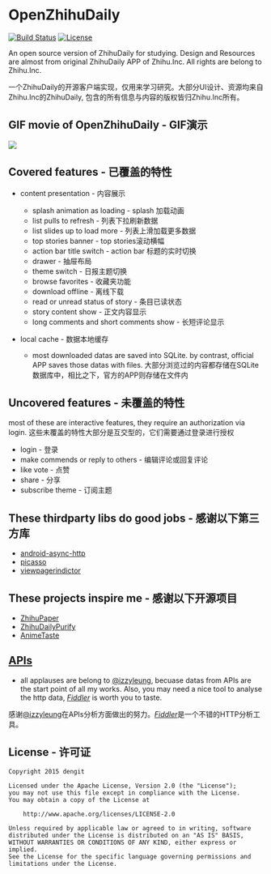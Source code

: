 # OpenZhihuDaily
[![Build Status](https://travis-ci.org/dengit/OpenZhihuDaily.svg?branch=master)](https://travis-ci.org/dengit/OpenZhihuDaily) [![License](https://img.shields.io/badge/license-Apache%202-blue.svg)](https://www.apache.org/licenses/LICENSE-2.0)

An open source version of ZhihuDaily for studying. Design and Resources are almost from original ZhihuDaily APP of Zhihu.Inc.
All rights are belong to Zhihu.Inc.

一个ZhihuDaily的开源客户端实现，仅用来学习研究。大部分UI设计、资源均来自Zhihu.Inc的ZhihuDaily, 包含的所有信息与内容的版权皆归Zhihu.Inc所有。

## GIF movie of OpenZhihuDaily - GIF演示
![][0]

## Covered features - 已覆盖的特性
  - content presentation - 内容展示
    - splash animation as loading - splash 加载动画
    - list pulls to refresh - 列表下拉刷新数据
    - list slides up to load more - 列表上滑加载更多数据
    - top stories banner - top stories滚动横幅
    - action bar title switch - action bar 标题的实时切换
    - drawer - 抽屉布局
    - theme switch - 日报主题切换
    - browse favorites - 收藏夹功能
    - download offline - 离线下载
    - read or unread status of story - 条目已读状态
    - story content show - 正文内容显示
    - long comments and short comments show - 长短评论显示
    
  - local cache - 数据本地缓存
    - most downloaded datas are saved into SQLite. by contrast, official APP saves those datas with files.
      大部分浏览过的内容都存储在SQLite数据库中，相比之下，官方的APP则存储在文件内
  
## Uncovered features - 未覆盖的特性
  most of these are interactive features, they require an authorization via login.
  这些未覆盖的特性大部分是互交型的，它们需要通过登录进行授权

  - login - 登录
  - make commends or reply to others - 编辑评论或回复评论
  - like vote - 点赞
  - share - 分享
  - subscribe theme - 订阅主题

## These thirdparty libs do good jobs - 感谢以下第三方库
  - [android-async-http][1]
  - [picasso][2]
  - [viewpagerindictor][3]
  
## These projects inspire me - 感谢以下开源项目
  - [ZhihuPaper][4]
  - [ZhihuDailyPurify][5]
  - [AnimeTaste][6]

## [APIs][7]
  - all applauses are belong to [@izzyleung][8], becuase datas from APIs are the start point of all my works. Also, you may      need a nice tool to analyse the http data, [*Fiddler*][9] is worth you to taste.
  
  感谢[@izzyleung][8]在APIs分析方面做出的努力。[*Fiddler*][9]是一个不错的HTTP分析工具。

## License - 许可证
    Copyright 2015 dengit
    
    Licensed under the Apache License, Version 2.0 (the "License");
    you may not use this file except in compliance with the License.
    You may obtain a copy of the License at
    
        http://www.apache.org/licenses/LICENSE-2.0
    
    Unless required by applicable law or agreed to in writing, software
    distributed under the License is distributed on an "AS IS" BASIS,
    WITHOUT WARRANTIES OR CONDITIONS OF ANY KIND, either express or implied.
    See the License for the specific language governing permissions and
    limitations under the License.

  [0]: https://cloud.githubusercontent.com/assets/11329773/10941824/1700950a-8348-11e5-9b9a-6ed4c024e8db.gif
  [1]: https://github.com/loopj/android-async-http
  [2]: https://github.com/square/picasso
  [3]: https://github.com/JakeWharton/Android-ViewPagerIndicator
  [4]: https://github.com/cundong/ZhihuPaper
  [5]: https://github.com/izzyleung/ZhihuDailyPurify
  [6]: https://github.com/daimajia/AnimeTaste
  [7]: https://github.com/izzyleung/ZhihuDailyPurify/wiki/%E7%9F%A5%E4%B9%8E%E6%97%A5%E6%8A%A5-API-%E5%88%86%E6%9E%90
  [8]: https://github.com/izzyleung
  [9]: http://www.telerik.com/fiddler
  
